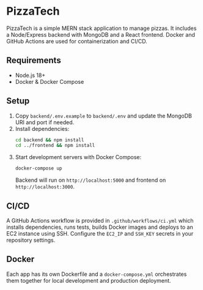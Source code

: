 # PizzaTech

PizzaTech is a simple MERN stack application to manage pizzas. It includes a Node/Express backend with MongoDB and a React frontend. Docker and GitHub Actions are used for containerization and CI/CD.

## Requirements
- Node.js 18+
- Docker & Docker Compose

## Setup
1. Copy `backend/.env.example` to `backend/.env` and update the MongoDB URI and port if needed.
2. Install dependencies:
   ```bash
   cd backend && npm install
   cd ../frontend && npm install
   ```
3. Start development servers with Docker Compose:
   ```bash
   docker-compose up
   ```
   Backend will run on `http://localhost:5000` and frontend on `http://localhost:3000`.

## CI/CD
A GitHub Actions workflow is provided in `.github/workflows/ci.yml` which installs dependencies, runs tests, builds Docker images and deploys to an EC2 instance using SSH. Configure the `EC2_IP` and `SSH_KEY` secrets in your repository settings.

## Docker
Each app has its own Dockerfile and a `docker-compose.yml` orchestrates them together for local development and production deployment.
